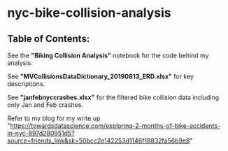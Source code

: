 # nyc-bike-collision-analysis

## Table of Contents:

See the **"Biking Collision Analysis"** notebook for the code behind my analysis.

See **"MVCollisionsDataDictionary_20190813_ERD.xlsx"** for key descriptions.

See **"janfebnyccrashes.xlsx"** for the filtered bike collision data including only Jan and Feb crashes.

Refer to my blog for my write up "https://towardsdatascience.com/exploring-2-months-of-bike-accidents-in-nyc-897d280951d5?source=friends_link&sk=50bcc2e142253d1146f18832fa56b9e8"
